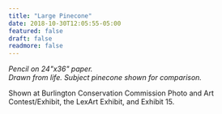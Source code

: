 ```yaml
---
title: "Large Pinecone"
date: 2018-10-30T12:05:55-05:00
featured: false
draft: false
readmore: false
---
```


*Pencil on 24"x36" paper.*  
*Drawn from life. Subject pinecone shown for comparison.*

Shown at Burlington Conservation Commission Photo and Art Contest/Exhibit, the LexArt Exhibit, and Exhibit 15.


<!--more-->
